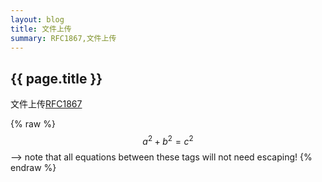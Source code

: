 ```yaml
---
layout: blog
title: 文件上传
summary: RFC1867,文件上传
---
```


## {{ page.title }}

文件上传[RFC1867](http://www.ietf.org/rfc/rfc1867.txt)

 {% raw %}
  $$a^2 + b^2 = c^2$$ --> note that all equations between these tags will not need escaping! 
 {% endraw %}
